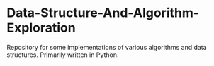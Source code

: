 # Data-Structure-And-Algorithm-Exploration
Repository for some implementations of various algorithms and data structures. Primarily written in Python.
